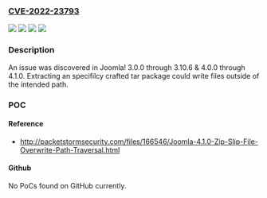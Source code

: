 ### [CVE-2022-23793](https://cve.mitre.org/cgi-bin/cvename.cgi?name=CVE-2022-23793)
![](https://img.shields.io/static/v1?label=Product&message=Joomla!%20CMS&color=blue)
![](https://img.shields.io/static/v1?label=Product&message=joomla%2Farchive&color=blue)
![](https://img.shields.io/static/v1?label=Version&message=n%2Fa&color=blue)
![](https://img.shields.io/static/v1?label=Vulnerability&message=Path%20Traversal&color=brighgreen)

### Description

An issue was discovered in Joomla! 3.0.0 through 3.10.6 & 4.0.0 through 4.1.0. Extracting an specifilcy crafted tar package could write files outside of the intended path.

### POC

#### Reference
- http://packetstormsecurity.com/files/166546/Joomla-4.1.0-Zip-Slip-File-Overwrite-Path-Traversal.html

#### Github
No PoCs found on GitHub currently.

